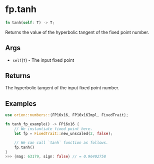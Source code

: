 # fp.tanh

```rust
fn tanh(self: T) -> T;
```

Returns the value of the hyperbolic tangent of the fixed point number.

## Args

* `self`(`T`) - The input fixed point

## Returns

The hyperbolic tangent of the input fixed point number.

## Examples

```rust
use orion::numbers::{FP16x16, FP16x16Impl, FixedTrait};

fn tanh_fp_example() -> FP16x16 {
    // We instantiate fixed point here.
    let fp = FixedTrait::new_unscaled(2, false);

    // We can call `tanh` function as follows.
    fp.tanh()
}
>>> {mag: 63179, sign: false} // = 0.96402758
``` 
